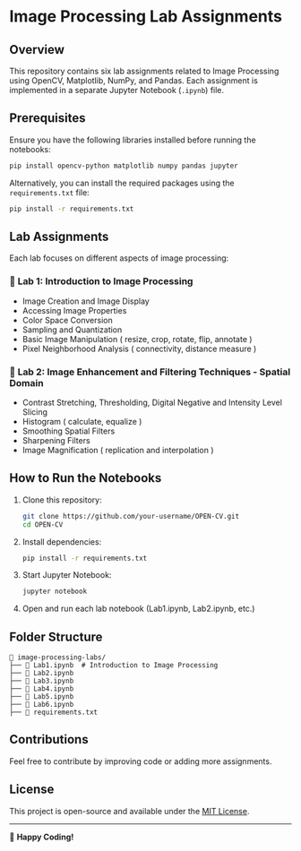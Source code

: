 # Image Processing Lab Assignments

## Overview
This repository contains six lab assignments related to Image Processing using OpenCV, Matplotlib, NumPy, and Pandas. Each assignment is implemented in a separate Jupyter Notebook (`.ipynb`) file.

## Prerequisites
Ensure you have the following libraries installed before running the notebooks:

```bash
pip install opencv-python matplotlib numpy pandas jupyter
```

Alternatively, you can install the required packages using the `requirements.txt` file:

```bash
pip install -r requirements.txt
```

## Lab Assignments
Each lab focuses on different aspects of image processing:

### 📌 **Lab 1: Introduction to Image Processing**
- Image Creation and Image Display
- Accessing Image Properties
- Color Space Conversion
- Sampling and Quantization
- Basic Image Manipulation ( resize, crop, rotate, flip, annotate )
- Pixel Neighborhood Analysis ( connectivity, distance measure )


### 📌 **Lab 2: Image Enhancement and Filtering Techniques - Spatial Domain**
- Contrast Stretching, Thresholding, Digital Negative and Intensity Level Slicing
- Histogram ( calculate, equalize )
- Smoothing Spatial Filters
- Sharpening Filters
- Image Magnification ( replication and interpolation )


## How to Run the Notebooks
1. Clone this repository:
   ```bash
   git clone https://github.com/your-username/OPEN-CV.git
   cd OPEN-CV
   ```
2. Install dependencies:
   ```bash
   pip install -r requirements.txt
   ```
3. Start Jupyter Notebook:
   ```bash
   jupyter notebook
   ```
4. Open and run each lab notebook (Lab1.ipynb, Lab2.ipynb, etc.)

## Folder Structure
```
📂 image-processing-labs/
├── 📜 Lab1.ipynb  # Introduction to Image Processing
├── 📜 Lab2.ipynb  
├── 📜 Lab3.ipynb  
├── 📜 Lab4.ipynb  
├── 📜 Lab5.ipynb
├── 📜 Lab6.ipynb 
├── 📜 requirements.txt 
```

## Contributions
Feel free to contribute by improving code or adding more assignments.

## License
This project is open-source and available under the [MIT License](LICENSE).

---
🚀 **Happy Coding!**

